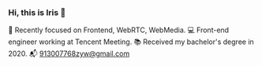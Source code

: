 ### Hi, this is Iris 👋

🧐  Recently focused on Frontend, WebRTC, WebMedia.
💻  Front-end engineer working at Tencent Meeting.
📚  Received my bachelor's degree in 2020.
📬  913007768zyw@gmail.com
